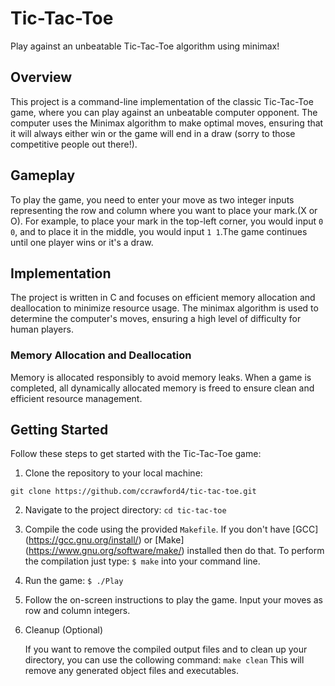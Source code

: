 # Tic-Tac-Toe
Play against an unbeatable Tic-Tac-Toe algorithm using minimax!

## Overview

This project is a command-line implementation of the classic Tic-Tac-Toe game,
where you can play against an unbeatable computer opponent. The computer
uses the Minimax algorithm to make optimal moves, ensuring that it will
always either win or the game will end in a draw (sorry to those 
competitive people out there!). 

## Gameplay

To play the game, you need to enter your move as two integer inputs representing
the row and column where you want to place your mark.(X or O). For example, to
place your mark in the top-left corner, you would input `0 0`, and to place it
in the middle, you would input `1 1`.The game continues until one player wins or
it's a draw.

## Implementation

The project is written in C and focuses on efficient memory allocation and
deallocation to minimize resource usage. The minimax algorithm is used to determine
the computer's moves, ensuring a high level of difficulty for human players.

### Memory Allocation and Deallocation

Memory is allocated responsibly to avoid memory leaks. When a game is completed, 
all dynamically allocated memory is freed to ensure clean and efficient resource
management.

## Getting Started

Follow these steps to get started with the Tic-Tac-Toe game:

1. Clone the repository to your local machine:

 ``git clone https://github.com/ccrawford4/tic-tac-toe.git``

2. Navigate to the project directory: 
  ``cd tic-tac-toe``

3. Compile the code using the provided ``Makefile``. If you don't have 
[GCC] (https://gcc.gnu.org/install/) or [Make] (https://www.gnu.org/software/make/) installed
then do that.
   To perform the compilation just type: ``$ make`` into your command line.

4. Run the game: 
  ``$ ./Play``

5. Follow the on-screen instructions to play the game. Input your moves as row and column integers.

6. Cleanup (Optional)

    If you want to remove the compiled output files and to clean up your
    directory, you can use the collowing command:
    ``make clean``
    This will remove any generated object files and executables.

